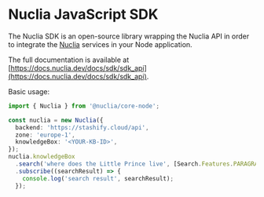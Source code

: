 # Nuclia JavaScript SDK

The Nuclia SDK is an open-source library wrapping the Nuclia API in order to integrate the [Nuclia](https://nuclia.com) services in your Node application.

The full documentation is available at [https://docs.nuclia.dev/docs/sdk/sdk_api](https://docs.nuclia.dev/docs/sdk/sdk_api).

Basic usage:

```ts
import { Nuclia } from '@nuclia/core-node';

const nuclia = new Nuclia({
  backend: 'https://stashify.cloud/api',
  zone: 'europe-1',
  knowledgeBox: '<YOUR-KB-ID>',
});
nuclia.knowledgeBox
  .search('where does the Little Prince live', [Search.Features.PARAGRAPH])
  .subscribe((searchResult) => {
    console.log('search result', searchResult);
  });
```
